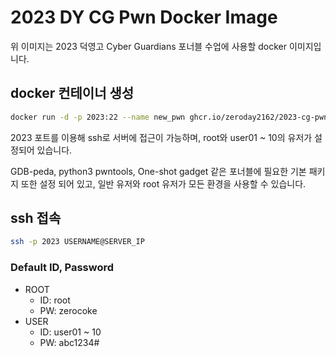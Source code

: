 # 2023 DY CG Pwn Docker Image

위 이미지는 2023 덕영고 Cyber Guardians 포너블 수업에 사용할 docker 이미지입니다.

## docker 컨테이너 생성

```bash
docker run -d -p 2023:22 --name new_pwn ghcr.io/zeroday2162/2023-cg-pwn:latest
```

2023 포트를 이용해 ssh로 서버에 접근이 가능하며, root와 user01 ~ 10의 유저가 설정되어 있습니다.

GDB-peda, python3 pwntools, One-shot gadget 같은 포너블에 필요한 기본 패키지 또한 설정 되어 있고, 일반 유저와 root 유저가 모든 환경을 사용할 수 있습니다.

## ssh 접속

```bash
ssh -p 2023 USERNAME@SERVER_IP
```

### Default ID, Password

- ROOT
	- ID: root
	- PW: zerocoke
- USER
	- ID: user01 ~ 10
	- PW: abc1234#
